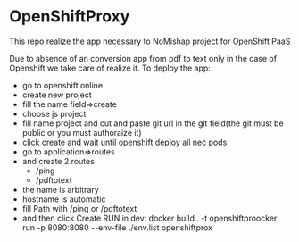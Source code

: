 # OpenShiftProxy
This repo realize the app necessary to NoMishap project for OpenShift PaaS

Due to absence of an conversion app from pdf to text only in the case of Openshift we take care of realize it.
To deploy the app:
- go to openshift online
- create new project
- fill the name field=>create
- choose js project 
- fill name project and cut and paste git url in the git field(the git must be public or you must authoraize it)
- click create and wait until openshift deploy all nec pods
- go to application=>routes
- and create 2 routes
  - /ping
  - /pdftotext
- the name is arbitrary 
- hostname is automatic 
- fill Path with /ping or /pdftotext
- and then click Create
RUN in dev: docker build . -t openshiftproocker run -p 8080:8080 --env-file ./env.list openshiftprox
